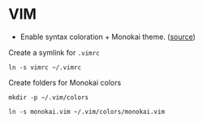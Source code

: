 # VIM

*   Enable syntax coloration + Monokai theme. ([source][1])

Create a symlink for `.vimrc`

`ln -s vimrc ~/.vimrc`

Create folders for Monokai colors

`mkdir -p ~/.vim/colors`

`ln -s monokai.vim ~/.vim/colors/monokai.vim`

[1]: https://github.com/sickill/vim-monokai/
